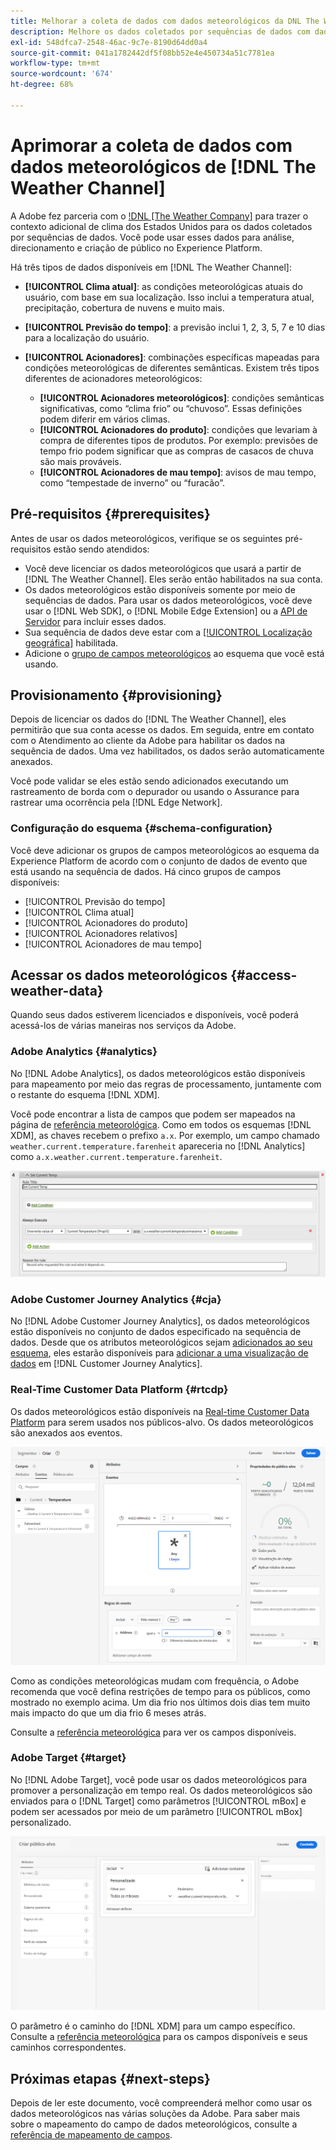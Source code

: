 ```yaml
---
title: Melhorar a coleta de dados com dados meteorológicos da DNL The Weather Channel
description: Melhore os dados coletados por sequências de dados com dados meteorológicos do canal de clima DNL.
exl-id: 548dfca7-2548-46ac-9c7e-8190d64dd0a4
source-git-commit: 041a1782442df5f08bb52e4e450734a51c7781ea
workflow-type: tm+mt
source-wordcount: '674'
ht-degree: 68%

---
```


# Aprimorar a coleta de dados com dados meteorológicos de [!DNL The Weather Channel]

A Adobe fez parceria com o [!DNL [The Weather Company]](https://www.ibm.com/weather) para trazer o contexto adicional de clima dos Estados Unidos para os dados coletados por sequências de dados. Você pode usar esses dados para análise, direcionamento e criação de público no Experience Platform.

Há três tipos de dados disponíveis em [!DNL The Weather Channel]:

* **[!UICONTROL Clima atual]**: as condições meteorológicas atuais do usuário, com base em sua localização. Isso inclui a temperatura atual, precipitação, cobertura de nuvens e muito mais.
* **[!UICONTROL Previsão do tempo]**: a previsão inclui 1, 2, 3, 5, 7 e 10 dias para a localização do usuário.
* **[!UICONTROL Acionadores]**: combinações específicas mapeadas para condições meteorológicas de diferentes semânticas. Existem três tipos diferentes de acionadores meteorológicos:

   * **[!UICONTROL Acionadores meteorológicos]**: condições semânticas significativas, como “clima frio” ou “chuvoso”. Essas definições podem diferir em vários climas.
   * **[!UICONTROL Acionadores do produto]**: condições que levariam à compra de diferentes tipos de produtos. Por exemplo: previsões de tempo frio podem significar que as compras de casacos de chuva são mais prováveis.
   * **[!UICONTROL Acionadores de mau tempo]**: avisos de mau tempo, como “tempestade de inverno” ou “furacão”.

## Pré-requisitos {#prerequisites}

Antes de usar os dados meteorológicos, verifique se os seguintes pré-requisitos estão sendo atendidos:

* Você deve licenciar os dados meteorológicos que usará a partir de [!DNL The Weather Channel]. Eles serão então habilitados na sua conta.
* Os dados meteorológicos estão disponíveis somente por meio de sequências de dados. Para usar os dados meteorológicos, você deve usar o [!DNL Web SDK], o [!DNL Mobile Edge Extension] ou a [API de Servidor](../../server-api/overview.md) para incluir esses dados.
* Sua sequência de dados deve estar com a [[!UICONTROL Localização geográfica]](../configure.md#advanced-options) habilitada.
* Adicione o [grupo de campos meteorológicos](#schema-configuration) ao esquema que você está usando.

## Provisionamento {#provisioning}

Depois de licenciar os dados do [!DNL The Weather Channel], eles permitirão que sua conta acesse os dados. Em seguida, entre em contato com o Atendimento ao cliente da Adobe para habilitar os dados na sequência de dados. Uma vez habilitados, os dados serão automaticamente anexados.

Você pode validar se eles estão sendo adicionados executando um rastreamento de borda com o depurador ou usando o Assurance para rastrear uma ocorrência pela [!DNL Edge Network].

### Configuração do esquema {#schema-configuration}

Você deve adicionar os grupos de campos meteorológicos ao esquema da Experience Platform de acordo com o conjunto de dados de evento que está usando na sequência de dados. Há cinco grupos de campos disponíveis:

* [!UICONTROL Previsão do tempo]
* [!UICONTROL Clima atual]
* [!UICONTROL Acionadores do produto]
* [!UICONTROL Acionadores relativos]
* [!UICONTROL Acionadores de mau tempo]

## Acessar os dados meteorológicos {#access-weather-data}

Quando seus dados estiverem licenciados e disponíveis, você poderá acessá-los de várias maneiras nos serviços da Adobe.

### Adobe Analytics {#analytics}

No [!DNL Adobe Analytics], os dados meteorológicos estão disponíveis para mapeamento por meio das regras de processamento, juntamente com o restante do esquema [!DNL XDM].

Você pode encontrar a lista de campos que podem ser mapeados na página de [referência meteorológica](weather-reference.md). Como em todos os esquemas [!DNL XDM], as chaves recebem o prefixo `a.x`. Por exemplo, um campo chamado `weather.current.temperature.farenheit` apareceria no [!DNL Analytics] como `a.x.weather.current.temperature.farenheit`.

![Interface da regra de processamento](../assets/data-enrichment/weather/processing-rules.png)

### Adobe Customer Journey Analytics {#cja}

No [!DNL Adobe Customer Journey Analytics], os dados meteorológicos estão disponíveis no conjunto de dados especificado na sequência de dados. Desde que os atributos meteorológicos sejam [adicionados ao seu esquema](#prerequisites-prerequisites), eles estarão disponíveis para [adicionar a uma visualização de dados](https://experienceleague.adobe.com/docs/analytics-platform/using/cja-dataviews/create-dataview.html?lang=pt-BR) em [!DNL Customer Journey Analytics].

### Real-Time Customer Data Platform {#rtcdp}

Os dados meteorológicos estão disponíveis na [Real-time Customer Data Platform](../../rtcdp/overview.md) para serem usados nos públicos-alvo. Os dados meteorológicos são anexados aos eventos.

![Construtor de segmentos mostrando eventos meteorológicos](../assets/data-enrichment/weather/schema-builder.png)

Como as condições meteorológicas mudam com frequência, o Adobe recomenda que você defina restrições de tempo para os públicos, como mostrado no exemplo acima. Um dia frio nos últimos dois dias tem muito mais impacto do que um dia frio 6 meses atrás.

Consulte a [referência meteorológica](weather-reference.md) para ver os campos disponíveis.

### Adobe Target {#target}

No [!DNL Adobe Target], você pode usar os dados meteorológicos para promover a personalização em tempo real. Os dados meteorológicos são enviados para o [!DNL Target] como parâmetros [!UICONTROL mBox] e podem ser acessados por meio de um parâmetro [!UICONTROL mBox] personalizado.

![Construtor de público-alvo](../assets/data-enrichment/weather/target-audience-builder.png)

O parâmetro é o caminho do [!DNL XDM] para um campo específico. Consulte a [referência meteorológica](weather-reference.md) para os campos disponíveis e seus caminhos correspondentes.

## Próximas etapas {#next-steps}

Depois de ler este documento, você compreenderá melhor como usar os dados meteorológicos nas várias soluções da Adobe. Para saber mais sobre o mapeamento do campo de dados meteorológicos, consulte a [referência de mapeamento de campos](weather-reference.md).
